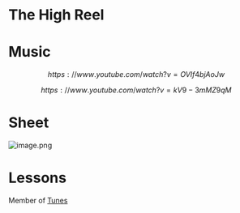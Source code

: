 # The High Reel   
# Music   

$$
https://www.youtube.com/watch?v=OVIf4bjAoJw
$$

$$
https://www.youtube.com/watch?v=kV9-3mMZ9qM
$$
# Sheet   
![image.png](files/image_v.png)    
# Lessons   
   
Member of [Tunes](tunes.md)    
